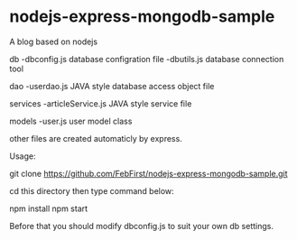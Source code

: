 # nodejs-express-mongodb-sample
A blog based on nodejs

db
-dbconfig.js  database configration file
-dbutils.js   database connection tool

dao
-userdao.js   JAVA style database access object file

services
-articleService.js  JAVA style service file

models
-user.js      user model class


other files are created automaticly by express.


Usage:

git clone https://github.com/FebFirst/nodejs-express-mongodb-sample.git

cd this directory then type command below:

npm install
npm start


Before that you should modify dbconfig.js to suit your own db settings.
